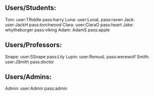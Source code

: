 ## Users/Students:
Tom: user:TRiddle pass:harry
Luna: user:LunaL pass:raven
Jack: user:JackH pass:torchwood
Clara: user:ClaraO pass:heart
Jake: whytheburger pass:viking
Adam: AdamS pass:apple

## Users/Professors:
Snape: user:SSnape pass:Lily
Lupin: user:RemusL pass:werewolf
Smith: user:JSmith pass:doctor

## Users/Admins:
Admin: user:Admin pass:admin